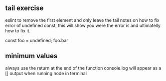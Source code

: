 ## tail exercise
eslint to remove the first element and only leave the tail
notes on how to fix error of undefined const, this will show you were the error is and ultimatelly how to fix it.

const foo = undefined;
foo.bar

## minimum values
always use the return at the end of the function
console.log will appear as a [] output when running node in terminal
